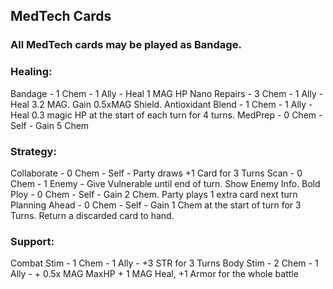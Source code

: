 ## MedTech Cards

### All MedTech cards may be played as Bandage.

### Healing:

Bandage - 1 Chem - 1 Ally - Heal 1 MAG HP
Nano Repairs - 3 Chem - 1 Ally - Heal 3.2 MAG. Gain 0.5xMAG Shield.
Antioxidant Blend - 1 Chem - 1 Ally - Heal 0.3 magic HP at the start of each turn for 4 turns.
MedPrep - 0 Chem - Self - Gain 5 Chem

### Strategy:

Collaborate - 0 Chem - Self - Party draws +1 Card for 3 Turns
Scan - 0 Chem - 1 Enemy - Give Vulnerable until end of turn. Show Enemy Info.
Bold Ploy - 0 Chem - Self - Gain 2 Chem. Party plays 1 extra card next turn
Planning Ahead - 0 Chem - Self - Gain 1 Chem at the start of turn for 3 Turns. Return a discarded card to hand.

### Support:

Combat Stim - 1 Chem - 1 Ally - +3 STR for 3 Turns
Body Stim - 2 Chem - 1 Ally - + 0.5x MAG MaxHP + 1 MAG Heal, +1 Armor for the whole battle
